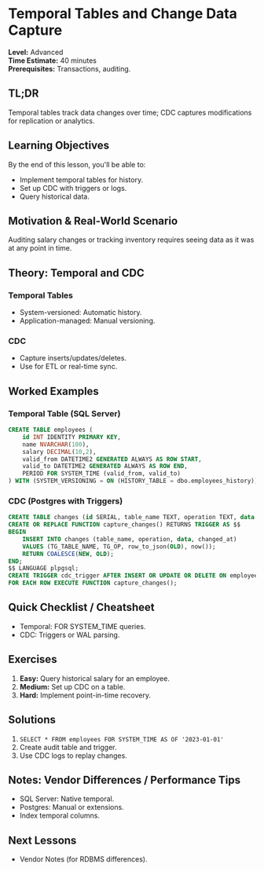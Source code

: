 # Temporal Tables and Change Data Capture

**Level:** Advanced  
**Time Estimate:** 40 minutes  
**Prerequisites:** Transactions, auditing.

## TL;DR
Temporal tables track data changes over time; CDC captures modifications for replication or analytics.

## Learning Objectives
By the end of this lesson, you'll be able to:
- Implement temporal tables for history.
- Set up CDC with triggers or logs.
- Query historical data.

## Motivation & Real-World Scenario
Auditing salary changes or tracking inventory requires seeing data as it was at any point in time.

## Theory: Temporal and CDC

### Temporal Tables
- System-versioned: Automatic history.
- Application-managed: Manual versioning.

### CDC
- Capture inserts/updates/deletes.
- Use for ETL or real-time sync.

## Worked Examples

### Temporal Table (SQL Server)
```sql
CREATE TABLE employees (
    id INT IDENTITY PRIMARY KEY,
    name NVARCHAR(100),
    salary DECIMAL(10,2),
    valid_from DATETIME2 GENERATED ALWAYS AS ROW START,
    valid_to DATETIME2 GENERATED ALWAYS AS ROW END,
    PERIOD FOR SYSTEM_TIME (valid_from, valid_to)
) WITH (SYSTEM_VERSIONING = ON (HISTORY_TABLE = dbo.employees_history));
```

### CDC (Postgres with Triggers)
```sql
CREATE TABLE changes (id SERIAL, table_name TEXT, operation TEXT, data JSONB, changed_at TIMESTAMP);
CREATE OR REPLACE FUNCTION capture_changes() RETURNS TRIGGER AS $$
BEGIN
    INSERT INTO changes (table_name, operation, data, changed_at)
    VALUES (TG_TABLE_NAME, TG_OP, row_to_json(OLD), now());
    RETURN COALESCE(NEW, OLD);
END;
$$ LANGUAGE plpgsql;
CREATE TRIGGER cdc_trigger AFTER INSERT OR UPDATE OR DELETE ON employees
FOR EACH ROW EXECUTE FUNCTION capture_changes();
```

## Quick Checklist / Cheatsheet
- Temporal: FOR SYSTEM_TIME queries.
- CDC: Triggers or WAL parsing.

## Exercises

1. **Easy:** Query historical salary for an employee.
2. **Medium:** Set up CDC on a table.
3. **Hard:** Implement point-in-time recovery.

## Solutions

1. `SELECT * FROM employees FOR SYSTEM_TIME AS OF '2023-01-01'`
2. Create audit table and trigger.
3. Use CDC logs to replay changes.

## Notes: Vendor Differences / Performance Tips
- SQL Server: Native temporal.
- Postgres: Manual or extensions.
- Index temporal columns.

## Next Lessons
- Vendor Notes (for RDBMS differences).

